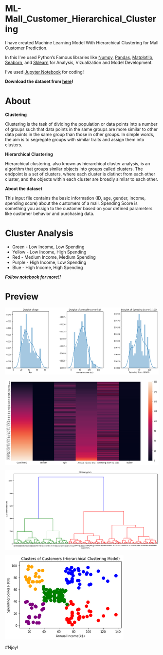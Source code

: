 # ML-Mall_Customer_Hierarchical_Clustering

I have created Machine Learning Model With Hierarchical Clustering for Mall Customer Prediction.

In this I've used Python’s Famous libraries like [Numpy](), [Pandas](), [Matplotlib](), [Seaborn](), and [Sklearn]() for Analysis, Vizualization and Model Development.

I've used [Jupyter Notebook]() for coding!

**Download the dataset from [here]()!**

# About

**Clustering**

Clustering is the task of dividing the population or data points into a number of groups such that data points in the same groups are more similar to other data points in the same group than those in other groups. In simple words, the aim is to segregate groups with similar traits and assign them into clusters.

**Hierarchical Clustering**

Hierarchical clustering, also known as hierarchical cluster analysis, is an algorithm that groups similar objects into groups called clusters. The endpoint is a set of clusters, where each cluster is distinct from each other cluster, and the objects within each cluster are broadly similar to each other.

**About the dataset**

This input file contains the basic information (ID, age, gender, income, spending score) about the customers of a mall. Spending Score is something you assign to the customer based on your defined parameters like customer behavior and purchasing data.

# Cluster Analysis

* Green - Low Income, Low Spending
* Yellow - Low Income, High Spending
* Red - Medium Income, Medium Spending
* Purple - High Income, Low Spending
* Blue - High Income, High Spending

***Follow [notebook](https://github.com/Anuragtsl/ML-Mall_Customer_Hierarchical_Clustering/blob/main/Mall%20Customer%20Hierarchical%20Clustering.ipynb) for more!!***

# Preview

![Image1](https://github.com/Anuragtsl/ML-Mall_Customer_Hierarchical_Clustering/blob/main/Images/1.png)

![Image2](https://github.com/Anuragtsl/ML-Mall_Customer_Hierarchical_Clustering/blob/main/Images/2.png)

![Image3](https://github.com/Anuragtsl/ML-Mall_Customer_Hierarchical_Clustering/blob/main/Images/3.png)

![Image4](https://github.com/Anuragtsl/ML-Mall_Customer_Hierarchical_Clustering/blob/main/Images/4.png)


#Njoy!


